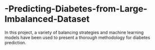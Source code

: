 # -Predicting-Diabetes-from-Large-Imbalanced-Dataset
In this project, a variety of balancing strategies and machine learning models have been used to present a thorough methodology for diabetes prediction.
